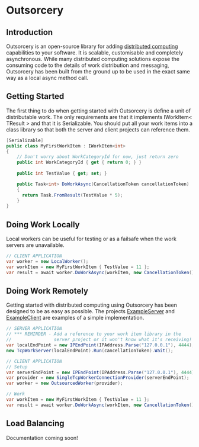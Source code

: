 Outsorcery
==========

Introduction
------------
Outsorcery is an open-source library for adding [distributed computing](http://en.wikipedia.org/wiki/Distributed_computing) capabilities to your software.  It is scalable, customisable and completely asynchronous.  While many distributed computing solutions expose the consuming code to the details of work distribution and messaging, Outsorcery has been built from the ground up to be used in the exact same way as a local async method call.

Getting Started
---------------
The first thing to do when getting started with Outsorcery is define a unit of distributable work. The only requirements are that it implements IWorkItem< TResult > and that it is Serializable.  You should put all your work items into a class library so that both the server and client projects can reference them.

```csharp
[Serializable]
public class MyFirstWorkItem : IWorkItem<int>
{
    // Don't worry about WorkCategoryId for now, just return zero
    public int WorkCategoryId { get { return 0; } }
    
    public int TestValue { get; set; }

    public Task<int> DoWorkAsync(CancellationToken cancellationToken)
    {
      return Task.FromResult(TestValue * 5);
    }
}            
```

Doing Work Locally
------------------
Local workers can be useful for testing or as a failsafe when the work servers are unavailable.

```csharp
// CLIENT APPLICATION
var worker = new LocalWorker();
var workItem = new MyFirstWorkItem { TestValue = 11 };
var result = await worker.DoWorkAsync(workItem, new CancellationToken());
```

Doing Work Remotely
-------------------
Getting started with distributed computing using Outsorcery has been designed to be as easy as possible. The projects [ExampleServer](https://github.com/SteveLillis/Outsorcery/tree/master/Outsorcery.ExampleServer) and [ExampleClient](https://github.com/SteveLillis/Outsorcery/tree/master/Outsorcery.ExampleClient) are examples of a simple implementation.

```csharp
// SERVER APPLICATION
// *** REMINDER - Add a reference to your work item library in the 
//                server project or it won't know what it's receiving! ***
var localEndPoint = new IPEndPoint(IPAddress.Parse("127.0.0.1"), 4444);
new TcpWorkServer(localEndPoint).Run(cancellationToken).Wait();

// CLIENT APPLICATION
// Setup
var serverEndPoint = new IPEndPoint(IPAddress.Parse("127.0.0.1"), 4444); 
var provider = new SingleTcpWorkerConnectionProvider(serverEndPoint);
var worker = new OutsourcedWorker(provider);

// Work
var workItem = new MyFirstWorkItem { TestValue = 11 };
var result = await worker.DoWorkAsync(workItem, new CancellationToken());
```

Load Balancing
--------------
Documentation coming soon!
